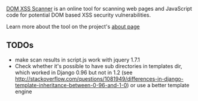 [DOM XSS Scanner](http://www.domxssscanner.com/) is an online tool for scanning web pages and JavaScript code for potential DOM based XSS security vulnerabilities.

Learn more about the tool on the project's [about page](http://www.domxssscanner.com/info/about)

## TODOs
- make scan results in script.js work with jquery 1.7.1
- Check whether it's possible to have sub directories in templates dir, which worked in Django 0.96 but not in 1.2 (see http://stackoverflow.com/questions/1081949/differences-in-django-template-inheritance-between-0-96-and-1-0) or use a better template engine